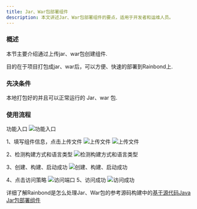 ```yaml
---
title: Jar、War包部署组件
description: 本文讲述Jar、War包部署组件的要点，适用于开发者和运维人员。
---
```


### 概述

本节主要介绍通过上传jar、war包创建组件.

目的在于项目打包成jar、war后，可以方便、快速的部署到Rainbond上.

### 先决条件

本地打包好的并且可以正常运行的 Jar、war 包.

### 使用流程

功能入口
<img src="https://grstatic.oss-cn-shanghai.aliyuncs.com/docs/5.8/docs/use-manual/component-create/package-support/Pasted%20Graphic.png" title="功能入口"/>

1、填写组件信息，点击上传文件
<img src="https://grstatic.oss-cn-shanghai.aliyuncs.com/docs/5.8/docs/use-manual/component-create/package-support/Pasted%20Graphic%201.png" title="上传文件"/>
<img src="https://grstatic.oss-cn-shanghai.aliyuncs.com/docs/5.8/docs/use-manual/component-create/package-support/Pasted%20Graphic%202.png" title="上传文件"/>

2、检测构建方式和语言类型
<img src="https://grstatic.oss-cn-shanghai.aliyuncs.com/docs/5.8/docs/use-manual/component-create/package-support/Pasted%20Graphic%203.png" title="检测构建方式和语言类型"/>

3、创建、构建、启动成功
<img src="https://grstatic.oss-cn-shanghai.aliyuncs.com/docs/5.8/docs/use-manual/component-create/package-support/Pasted%20Graphic%204.png" title="创建、构建、启动成功"/>

4、点击访问策略
<img src="https://grstatic.oss-cn-shanghai.aliyuncs.com/docs/5.8/docs/use-manual/component-create/package-support/Pasted%20Graphic%205.png" title="访问端口"/>
5、访问成功
<img src="https://grstatic.oss-cn-shanghai.aliyuncs.com/docs/5.8/docs/use-manual/component-create/package-support/Pasted%20Graphic%206.png" title="访问成功"/>


详细了解Rainbond是怎么处理Jar、War包的参考源码构建中的[基于源代码Java Jar包部署组件](../language-support/java/java-jar)